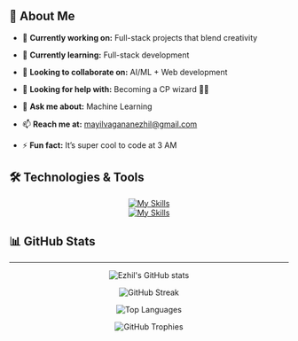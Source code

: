 ## 💫 About Me

- 🔭 **Currently working on:** Full-stack projects that blend creativity
    
- 🌱 **Currently learning:** Full-stack development
  
- 👯 **Looking to collaborate on:** AI/ML + Web development
  
- 🤔 **Looking for help with:** Becoming a CP wizard 🧙‍♂️
  
- 💬 **Ask me about:** Machine Learning
  
- 📫 **Reach me at:** [mayilvagananezhil@gmail.com](mailto:mayilvagananezhil@gmail.com)
  
- ⚡ **Fun fact:** It’s super cool to code at 3 AM

## 🛠️ Technologies & Tools

<div align="center">
    
[![My Skills](https://skillicons.dev/icons?i=react,html,css,javascript,flutter,dart,nodejs,anaconda)](https://skillicons.dev)  
[![My Skills](https://skillicons.dev/icons?i=cpp,c,python,linux,postman,figma,canva)](https://skillicons.dev)  

</div>

## 📊 GitHub Stats
---
<div align="center">
    
<!-- Overall Stats -->
![Ezhil's GitHub stats](https://github-readme-stats.vercel.app/api?username=ezhil-34&show_icons=true&count_private=true&include_all_commits=true&theme=radical)  


![GitHub Streak](https://github-readme-streak-stats.demolab.com/?user=ezhil-34&theme=radical)






<!-- Top Languages -->
![Top Languages](https://github-readme-stats.vercel.app/api/top-langs/?username=ezhil-34&layout=compact&theme=radical)




<!-- Trophies -->
![GitHub Trophies](https://github-profile-trophy.vercel.app/?username=ezhil-34&theme=radical&margin-w=15)

</div>




